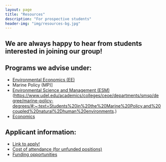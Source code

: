 ```yaml
---
layout: page
title: "Resources"
description: "For prospective students"
header-img: "img/resources-bg.jpg"
---
```

## We are always happy to hear from students interested in joining our group!


## Programs we advise under:
* [Environmental Economics (EE)](https://www.udel.edu/academics/colleges/ceoe/departments/smsp/degree/environmental-economics/)
* Marine Policy (MP)]
* [Environmental Science and Management (ESM)](https://www.udel.edu/academics/colleges/ceoe/prospective-students/graduate/environmental-science-and-management/)(https://www.udel.edu/academics/colleges/ceoe/departments/smsp/degree/marine-policy-degrees/#:~:text=Students%20in%20the%20Marine%20Policy,and%20coupled%20natural%2Dhuman%20environments.)
* [Economics](https://lerner.udel.edu/)


## Applicant information:
* [Link to apply!](https://www.udel.edu/academics/colleges/grad/prospective-students/grad-admissions/)
* [Cost of attendance (for unfunded positions)](https://www.udel.edu/academics/colleges/grad/prospective-students/cost-of-attendance/)
* [Funding opportunities](https://www.udel.edu/academics/colleges/grad/current-students/funding/)

